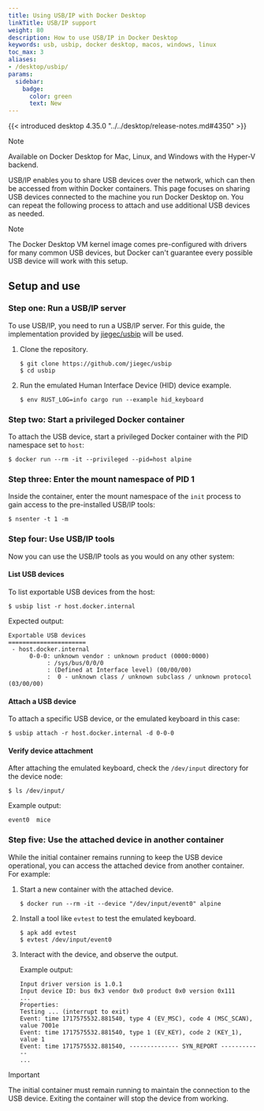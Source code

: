 ```yaml
---
title: Using USB/IP with Docker Desktop
linkTitle: USB/IP support
weight: 80
description: How to use USB/IP in Docker Desktop
keywords: usb, usbip, docker desktop, macos, windows, linux
toc_max: 3
aliases:
- /desktop/usbip/
params:
  sidebar:
    badge:
      color: green
      text: New
---
```


{{< introduced desktop 4.35.0 "../../desktop/release-notes.md#4350" >}}

> [!NOTE]
>
> Available on Docker Desktop for Mac, Linux, and Windows with the Hyper-V backend.

USB/IP enables you to share USB devices over the network, which can then be accessed from within Docker containers. This page focuses on sharing USB devices connected to the machine you run Docker Desktop on. You can repeat the following process to attach and use additional USB devices as needed.

> [!NOTE]
>
> The Docker Desktop VM kernel image comes pre-configured with drivers for many common USB devices, but Docker can't guarantee every possible USB device will work with this setup.

## Setup and use

### Step one: Run a USB/IP server

To use USB/IP, you need to run a USB/IP server. For this guide, the implementation provided by [jiegec/usbip](https://github.com/jiegec/usbip) will be used.

1. Clone the repository.

    ```console
    $ git clone https://github.com/jiegec/usbip
    $ cd usbip
    ```

2. Run the emulated Human Interface Device (HID) device example.

    ```console
    $ env RUST_LOG=info cargo run --example hid_keyboard
    ```

### Step two: Start a privileged Docker container

To attach the USB device, start a privileged Docker container with the PID namespace set to `host`:

```console
$ docker run --rm -it --privileged --pid=host alpine
```

### Step three: Enter the mount namespace of PID 1

Inside the container, enter the mount namespace of the `init` process to gain access to the pre-installed USB/IP tools:

```console
$ nsenter -t 1 -m
```

### Step four: Use USB/IP tools

Now you can use the USB/IP tools as you would on any other system:

#### List USB devices

To list exportable USB devices from the host:

```console
$ usbip list -r host.docker.internal
```

Expected output:

```console
Exportable USB devices
======================
 - host.docker.internal
      0-0-0: unknown vendor : unknown product (0000:0000)
           : /sys/bus/0/0/0
           : (Defined at Interface level) (00/00/00)
           :  0 - unknown class / unknown subclass / unknown protocol (03/00/00)
```

#### Attach a USB device

To attach a specific USB device, or the emulated keyboard in this case:

```console
$ usbip attach -r host.docker.internal -d 0-0-0
```

#### Verify device attachment

After attaching the emulated keyboard, check the `/dev/input` directory for the device node:

```console
$ ls /dev/input/
```

Example output:

```console
event0  mice
```

### Step five: Use the attached device in another container

While the initial container remains running to keep the USB device operational, you can access the attached device from another container. For example:

1. Start a new container with the attached device.

    ```console
    $ docker run --rm -it --device "/dev/input/event0" alpine
    ```

2. Install a tool like `evtest` to test the emulated keyboard.

    ```console
    $ apk add evtest
    $ evtest /dev/input/event0
    ```

3. Interact with the device, and observe the output.

    Example output:

    ```console
    Input driver version is 1.0.1
    Input device ID: bus 0x3 vendor 0x0 product 0x0 version 0x111
    ...
    Properties:
    Testing ... (interrupt to exit)
    Event: time 1717575532.881540, type 4 (EV_MSC), code 4 (MSC_SCAN), value 7001e
    Event: time 1717575532.881540, type 1 (EV_KEY), code 2 (KEY_1), value 1
    Event: time 1717575532.881540, -------------- SYN_REPORT ------------
    ...
    ```

> [!IMPORTANT]
>
> The initial container must remain running to maintain the connection to the USB device. Exiting the container will stop the device from working.
